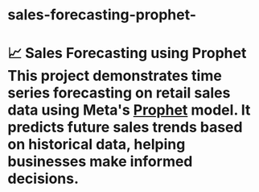 # sales-forecasting-prophet-
# 📈 Sales Forecasting using Prophet  This project demonstrates time series forecasting on retail sales data using Meta's [Prophet](https://facebook.github.io/prophet/) model. It predicts future sales trends based on historical data, helping businesses make informed decisions.  
